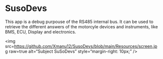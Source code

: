 # SusoDevs
This app is a debug purpouse of the RS485 internal bus. It can be used to retrieve the different answers of the motorcyle devices and instruments, like BMS, ECU, Display and electronics.

<img
src=https://github.com/Xmanu12/SusoDevs/blob/main/Resources/screen.jpg
raw=true
alt=“Subject SuSoDevs”
style=“margin-right: 10px;”
/>
